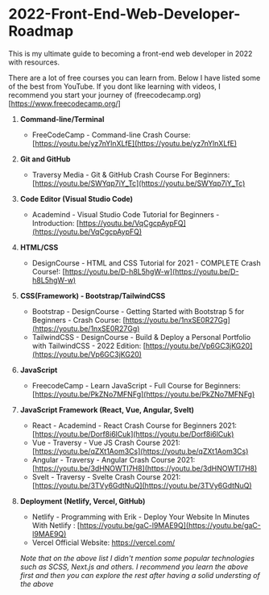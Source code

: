 # 2022-Front-End-Web-Developer-Roadmap

This is my ultimate guide to becoming a front-end web developer in 2022 with resources.

There are a lot of free courses you can learn from. Below I have listed some of the best from YouTube. If you dont like learning with videos, I recommend you start your journey of (freecodecamp.org)[https://www.freecodecamp.org/]

1. **Command-line/Terminal**
   - FreeCodeCamp - Command-line Crash Course: [https://youtu.be/yz7nYlnXLfE](https://youtu.be/yz7nYlnXLfE)
1. **Git and GitHub**
   - Traversy Media - Git & GitHub Crash Course For Beginners: [https://youtu.be/SWYqp7iY_Tc](https://youtu.be/SWYqp7iY_Tc)
1. **Code Editor (Visual Studio Code)**
   - Academind - Visual Studio Code Tutorial for Beginners - Introduction: [https://youtu.be/VqCgcpAypFQ](https://youtu.be/VqCgcpAypFQ)
1. **HTML/CSS**
   - DesignCourse - HTML and CSS Tutorial for 2021 - COMPLETE Crash Course!: [https://youtu.be/D-h8L5hgW-w](https://youtu.be/D-h8L5hgW-w)
1. **CSS(Framework) - Bootstrap/TailwindCSS**
   - Bootstrap - DesignCourse - Getting Started with Bootstrap 5 for Beginners - Crash Course: [https://youtu.be/1nxSE0R27Gg](https://youtu.be/1nxSE0R27Gg)
   - TailwindCSS - DesignCourse - Build & Deploy a Personal Portfolio with TailwindCSS - 2022 Edition: [https://youtu.be/Vp6GC3jKG20](https://youtu.be/Vp6GC3jKG20)
1. **JavaScript**
   - FreecodeCamp - Learn JavaScript - Full Course for Beginners: [https://youtu.be/PkZNo7MFNFg](https://youtu.be/PkZNo7MFNFg)
1. **JavaScript Framework (React, Vue, Angular, Svelt)**
   - React - Academind - React Crash Course for Beginners 2021: [https://youtu.be/Dorf8i6lCuk](https://youtu.be/Dorf8i6lCuk)
   - Vue - Traversy - Vue JS Crash Course 2021: [https://youtu.be/qZXt1Aom3Cs](https://youtu.be/qZXt1Aom3Cs)
   - Angular - Traversy - Angular Crash Course 2021: [https://youtu.be/3dHNOWTI7H8](https://youtu.be/3dHNOWTI7H8)
   - Svelt - Traversy - Svelte Crash Course 2021: [https://youtu.be/3TVy6GdtNuQ](https://youtu.be/3TVy6GdtNuQ)
1. **Deployment (Netlify, Vercel, GitHub)**

   - Netlify - Programming with Erik - Deploy Your Website In Minutes With Netlify
     : [https://youtu.be/gaC-l9MAE9Q](https://youtu.be/gaC-l9MAE9Q)
   - Vercel Official Website: https://vercel.com/

   _Note that on the above list I didn't mention some popular technologies such as SCSS, Next.js and others. I recommend you learn the above first and then you can explore the rest after having a solid understing of the above_
